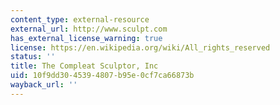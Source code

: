 ```yaml
---
content_type: external-resource
external_url: http://www.sculpt.com
has_external_license_warning: true
license: https://en.wikipedia.org/wiki/All_rights_reserved
status: ''
title: The Compleat Sculptor, Inc
uid: 10f9dd30-4539-4807-b95e-0cf7ca66873b
wayback_url: ''
---
```

